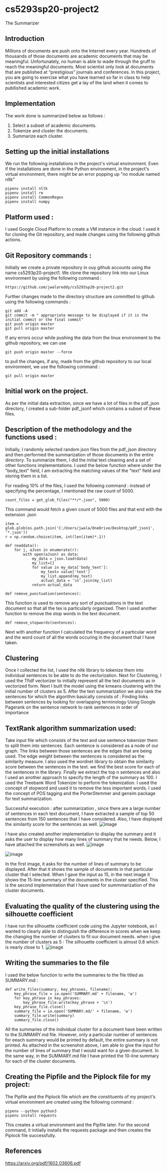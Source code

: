 # cs5293sp20-project2
The Summarizer
## Introduction
Millions of documents are push onto the Internet every year. Hundreds of thousands of those documents are academic documents that may be meaningful. Unfortunately, no human is able to wade through the gruff to reach the meaningful documents. Most scientist only look at documents that are published at “prestigious” journals and conferences. In this project, you are going to exercise what you have learned so far in class to help scientists and interested citizes get a lay of the land when it comes to publlished academic work.
## Implementation
The work done is summarized below as follows : 
1. Select a subset of academic documents.
2. Tokenize and cluster the documents.
3. Summarize each cluster.
## Setting up the initial installations
We run the following installations in the project's virtual environment. Even if the installations are done in the Python environment, in the project's virtual environment, there might be an error popping up "no module named nltk"
~~~
pipenv install nltk
pipenv install re
pipenv install CommonRegex
pipenv install numpy
~~~
## Platform used :
I used Google Cloud Platform to create a VM instance in the cloud. I used it for cloning the Git repository, and made changes using the following github actions.

## Git Repository commands :
Initially we create a private repository in ouy github accounts using the name cs5293p20-project1. We clone the repository link into our Linux environment by using the following command :
~~~
https://github.com/jwalareddy/cs5293sp20-project2.git
~~~
Further changes made to the directory structure are committed to github using the following commands :
~~~
git add -A
git commit -m " appropriate message to be displayed if it is the initial commit or the final commit"
git push origin master 
git pull origin master
~~~
If any errors occur while pushing the data from the linux environment to the github repository, we can use 
~~~
git push origin master --force
~~~
to pull the changes, if any, made from the github repository to our local environment, we use the following command :
~~~
git pull origin master
~~~

## Initial work on the project.
As per the initial data extraction, since we have a lot of files in the pdf_json directory, I created a sub-folder pdf_json1 which contains a subset of these files. 
## Description of the methodology and the functions used :
Initially, I randomly selected random json files from the pdf_json directory and then performed the summarization of those documents in the entire directory. To summarize them, I did the initial text cleaning and a set of other functions implementations. I used the below function where under the "body_text" field, I am extracting the matching values of the "text" field and storing them in a list. 

For reading 10% of the files, I used the following command : instead of specifying the percentage, I mentioned the raw count of 5000.
~~~
count_files = get_glob_files("**/*.json", 5000)
~~~
This command would fetch a given count of 5000 files and that end with the extension .json
~~~
item = glob.glob(os.path.join('C:/Users/jwala/OneDrive/Desktop/pdf_json1', '*.json'))
r = np.random.choice(item, int(len(item)*.1))

def readdata():
    for j, aJson in enumerate(r):
        with open(aJson) as data:
            my_data = json.load(data)
            my_list=[]
            for value in my_data['body_text']:
                my_text= value['text']
                my_list.append(my_text)
                actual_data = '\n'.join(my_list)
            return actual_data
~~~

~~~
def remove_punctuation(sentences):
~~~
This function is used to remove any sort of punctuations in the text document so that all the tex is particularly organized. 
Then I used another function to remove the stop words in the text document.
~~~
def remove_stopwords(sentences):
~~~
Next with another function I calculated the frequency of a particular word and the word count of all the words occuring in the document that I have taken. 

## Clustering
Once I collected the list, I used the nltk library to tokenize them into individual sentences to be able to do the vectorization. 
Next for Clustering, I used the Tfidf vectorizer to initially represent all the text documents as in vectorized form. Next I built the model using the kmeans clustering with the initial number of clusters as 5. 
After the text summarization we also rank the sentences for which the algorithm basically consists of :
Finding links between sentences by looking for overlapping terminology
Using Google Pagerank on the sentence network to rank sentences in order of importance

## TextRank algorithm summarization used:
Take input file which consists of the text and use sentence tokenizer them to split them into sentences.
Each sentence is considered as a node of our graph. The links between those sentences are the edges that are being used. The edge weight between the sentences is considered as the similarity measure. I also used the wordnet library to obtain the similarity score between the sentences in the text. we find the best score for each of the sentences in the library. Finally we extract the top n sentences and also I used an another approach to specify the length of the summary as 100.
I used the Treebank Word Tokenizer to perform the tokenization. I used the concept of stopword and used it to remove the less important words. I used the concept of POS tagging and the PorterStemmer and gensim package for text summarization. 


Successful execution : 
after summarization , since there are a large number of sentences in each text document, I have extracted a sample of top 50 sentences from 150 sentences that I have considered. Also, I have displayed the similarity score for the sentences as well.
![image](https://user-images.githubusercontent.com/27561736/80410963-01cbf280-8891-11ea-9860-a5eb65f00a14.png)

I have also created another implementation to display the summary and it asks the user to display how many lines of summary that he needs. Below, I have attached the screenshots as well.
![image](https://user-images.githubusercontent.com/27561736/80429024-ce00c500-88b0-11ea-88d3-e896bedc4774.png)

![image](https://user-images.githubusercontent.com/27561736/80429107-f12b7480-88b0-11ea-8e28-198b393849c0.png)

In the first image, it asks for the number of lines of summary to be displayed. After that it shows the sample of documents in that particular cluster that I selected. When I gave the input as 15, in the next image it shows the 15-line summary of the documents in the cluster specified. This is the second implementation that I have used for summmarization of the cluster documents.

## Evaluating the quality of the clustering using the silhouette coefficient
I have run the silhouette coefficient code using the Jupyter notebook, as I wanted to clearly able to distinguish the difference in scores when we keep the changing the number of clusters to fit our document needs.
when i give the number of clusters as 5 : The silhouette coefficient is almost 0.8 which is nearly close to 1.
![image](https://user-images.githubusercontent.com/27561736/80429490-d7d6f800-88b1-11ea-8266-5fe43d4df0a3.png)

## Writing the summaries to the file
I used the below function to write the summaries to the file titled as SUMMARY.md :
~~~
def write_files(summary, key_phrases, filename):
    key_phrase_file = io.open('SUMMARY.md' + filename, 'w')
    for key_phrase in key_phrases:
        key_phrase_file.write(key_phrase + '\n')
    key_phrase_file.close()
    summary_file = io.open('SUMMARY.md/' + filename, 'w')
    summary_file.write(summary)
    summary_file.close()
 ~~~
 
All the summaries of the individual cluster for a document have been written to the SUMMARY.md file. However, only a particular number of sentences for eeach summary would be printed by default, the entire summary is not printed. As attached in the screenshot above, I am able to give the input for the number of lines of summary that I would want for a given document. In the same way, in the SUMMARY.md file I have printed the 10-line summary for each of the cluster documents.

## Creating the Pipfile and the Piplock file for my project:
The Pipfile and the Piplock file which are the constituents of my project's virtual environment are created using the following command :
~~~
pipenv --python python3
pipenv install requests
~~~

This creates a virtual environment and the Pipfile later. For the second command, it initially installs the requests package and then creates the Piplock file successfully.











## References
https://arxiv.org/pdf/1602.03606.pdf


